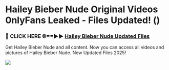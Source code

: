 # Hailey Bieber Nude Original Videos 0nlyFans Leaked - Files Updated! ()

<h3>🔴 CLICK HERE 🌐==►► <a href="https://tinyurl.com/2p9ay9w9" rel="nofollow">Hailey Bieber Nude Updated Files</a></h3>

Get Hailey Bieber Nude and all content. Now you can access all videos and pictures of Hailey Bieber Nude. New Updated Files 2025!

[![](https://i.imgur.com/KQgVmj3.gif)](https://tinyurl.com/2p9ay9w9)
